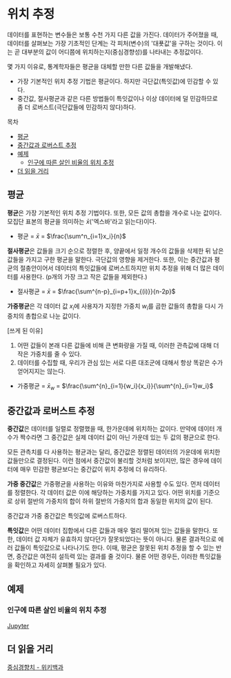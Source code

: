 # 위치 추정

데이터를 표현하는 변수들은 보통 수천 가지 다른 값을 가진다. 데이터가 주어졌을 때, 데이터를 살펴보는 가장 기초적인 단계는 각 피처(변수)의 '대푯값'을 구하는 것이다. 이는 곧 대부분의 값이 어디쯤에 위치하는지(중심경향성)를 나타내는 추정값이다.

몇 가지 이유로, 통계학자들은 평균을 대체할 만한 다른 값들을 개발해냈다.

- 가장 기본적인 위치 추정 기법은 평균이다. 하지만 극단값(특잇값)에 민감할 수 있다.
- 중간값, 절사평균과 같은 다른 방법들이 특잇값이나 이상 데이터에 덜 민감하므로 좀 더 로버스트(극단값들에 민감하지 않다)하다.

목차

- [평균](#평균)
- [중간값과 로버스트 추정](#중간값과-로버스트-추정)
- [예제](#예제)
  - [인구에 따른 살인 비율의 위치 추정](#인구에-따른-살인-비율의-위치-추정)
- [더 읽을 거리](#더-읽을-거리)

## 평균

**평균**은 가장 기본적인 위치 추정 기법이다. 또한, 모든 값의 총합을 개수로 나눈 값이다. 모집단 표본의 평균을 의미하는 $\bar x$('엑스바'라고 읽는다)이다.

- 평균 = $\bar x$ = $\frac{\sum^n_{i=1}x_i}{n}$

**절사평균**은 값들을 크기 순으로 정렬한 후, 양끝에서 일정 개수의 값들을 삭제한 뒤 남은 값들을 가지고 구한 평균을 말한다. 극단값의 영향을 제거한다. 또한, 이는 중간값과 평균의 절충안이어서 데이터의 특잇값들에 로버스트하지만 위치 추정을 위해 더 많은 데이터를 사용한다. (p개의 가장 크고 작은 값들을 제외한다.)

- 절사평균 = $\bar x$ = $\frac{\sum^{n-p}_{i=p+1}x_{(i)}}{n-2p}$

**가중평균**은 각 데이터 값 $x_i$에 사용자가 지정한 가중치 $w_i$를 곱한 값들의 총합을 다시 가중치의 총합으로 나눈 값이다.

[쓰게 된 이유]

1. 어떤 값들이 본래 다른 값들에 비해 큰 변화량을 가질 때, 이러한 관측값에 대해 더 작은 가중치를 줄 수 있다.
2. 데이터를 수집할 때, 우리가 관심 있는 서로 다른 대조군에 대해서 항상 똑같은 수가 얻어지지는 않는다.

- 가중평균 = $\bar x_w$ = $\frac{\sum^{n}_{i=1}{w_i}{x_i}}{\sum^{n}_{i=1}w_i}$

## 중간값과 로버스트 추정

**중간값**은 데이터를 일렬로 정렬했을 때, 한가운데에 위치하는 값이다. 만약에 데이터 개수가 짝수라면 그 중간값은 실제 데이터 값이 아닌 가운데 있는 두 값의 평균으로 한다.

모든 관측치를 다 사용하는 평균과는 달리, 중간값은 정렬된 데이터의 가운데에 위치한 값들만으로 결정된다. 이런 점에서 중간값이 불리할 것처럼 보이지만, 많은 경우에 데이터에 매우 민감한 평균보다는 중간값이 위치 추정에 더 유리하다.

**가중 중간값**은 가중평균을 사용하는 이유와 마찬가지로 사용할 수도 있다. 먼저 데이터를 정렬한다. 각 데이터 값은 이에 해당하는 가중치를 가지고 있다. 어떤 위치를 기준으로 상위 절반의 가중치의 합이 하위 절반의 가중치의 합과 동일한 위치의 값이 된다.

중간값과 가중 중간값은 특잇값에 로버스트하다.

**특잇값**은 어떤 데이터 집합에서 다른 값들과 매우 멀리 떨어져 있는 값들을 말한다. 또한, 데이터 값 자체가 유효하지 않다던가 잘못되었다는 뜻이 아니다. 물론 결과적으로 에러 값들이 특잇값으로 나타나기도 한다. 이때, 평균은 잘못된 위치 추정을 할 수 있는 반면, 중간값은 여전히 설득력 있는 결과를 줄 것이다. 물론 어떤 경우든, 이러한 특잇값들을 확인하고 자세히 살펴볼 필요가 있다.

## 예제

### 인구에 따른 살인 비율의 위치 추정

[Jupyter](./3_3_%EC%98%88%EC%A0%9C.ipynb)

## 더 읽을 거리

[중심경향치 - 위키백과](https://ko.wikipedia.org/wiki/%EC%A4%91%EC%8B%AC%EA%B2%BD%ED%96%A5%EC%B9%98)
